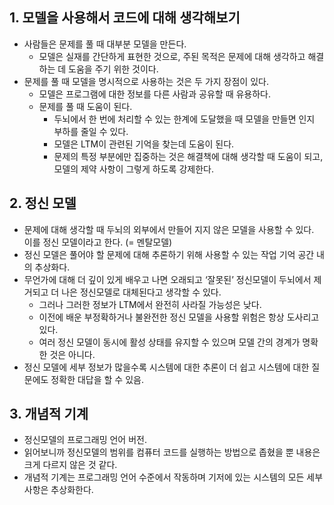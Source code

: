 ## 1. 모델을 사용해서 코드에 대해 생각해보기

- 사람들은 문제를 풀 때 대부분 모델을 만든다.
  - 모델은 실재를 간단하게 표현한 것으로, 주된 목적은 문제에 대해 생각하고 해결하는 데 도움을 주기 위한 것이다.
- 문제를 풀 때 모델을 명시적으로 사용하는 것은 두 가지 장점이 있다.
  - 모델은 프로그램에 대한 정보를 다른 사람과 공유할 때 유용하다.
  - 문제를 풀 때 도움이 된다.
    - 두뇌에서 한 번에 처리할 수 있는 한계에 도달했을 때 모델을 만들면 인지 부하를 줄일 수 있다.
    - 모델은 LTM이 관련된 기억을 찾는데 도움이 된다.
    - 문제의 특정 부분에만 집중하는 것은 해결책에 대해 생각할 때 도움이 되고, 모델의 제약 사항이 그렇게 하도록 강제한다.

## 2. 정신 모델

- 문제에 대해 생각할 때 두뇌의 외부에서 만들어 지지 않은 모델을 사용할 수 있다. 이를 정신 모델이라고 한다. (= 멘탈모델)
- 정신 모델은 풀어야 할 문제에 대해 추론하기 위해 사용할 수 있는 작업 기억 공간 내의 추상화다.
- 무언가에 대해 더 깊이 있게 배우고 나면 오래되고 ‘잘못된’ 정신모델이 두뇌에서 제거되고 더 나은 정신모델로 대체된다고 생각할 수 있다.
  - 그러나 그러한 정보가 LTM에서 완전히 사라질 가능성은 낮다.
  - 이전에 배운 부정확하거나 불완전한 정신 모델을 사용할 위험은 항상 도사리고 있다.
  - 여러 정신 모델이 동시에 활성 상태를 유지할 수 있으며 모델 간의 경계가 명확한 것은 아니다.
- 정신 모델에 세부 정보가 많을수록 시스템에 대한 추론이 더 쉽고 시스템에 대한 질문에도 정확한 대답을 할 수 있음.

## 3. 개념적 기계

- 정신모델의 프로그래밍 언어 버전.
- 읽어보니까 정신모델의 범위를 컴퓨터 코드를 실행하는 방법으로 좁혔을 뿐 내용은 크게 다르지 않은 것 같다.
- 개념적 기계는 프로그래밍 언어 수준에서 작동하며 기저에 있는 시스템의 모든 세부사항은 추상화한다.
